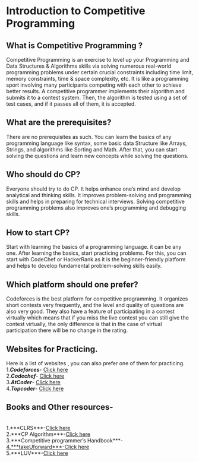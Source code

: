 # Introduction to Competitive Programming

## What is Competitive Programming ?

Competitive Programming is an exercise to level up your Programming and Data Structures & Algorithms skills via solving numerous real-world programming problems under certain crucial constraints including time limit, memory constraints, time & space complexity,  etc. It is like a programming sport involving many participants competing with each other to achieve better results. A competitive programmer implements their algorithm and submits it to a contest system. Then, the algorithm is tested using a set of test cases, and if it passes all of them, it is accepted.

## What are the prerequisites?

There are no prerequisites as such. You can learn the basics of any programming language like syntax, some basic data Structure like Arrays, Strings, and algorithms like Sorting and Math. After that, you can start solving the questions and learn new concepts while solving the questions.

## Who should do CP?

Everyone should try to do CP. It helps enhance one’s mind and develop analytical and thinking skills. It improves problem-solving and programming skills and helps in preparing for technical interviews. Solving competitive programming problems also improves one’s programming and debugging skills.

## How to start CP?

Start with learning the basics of a programming language. it can be any one. After learning the basics, start practicing problems. For this, you can start with CodeChef or HackerRank as it is the beginner-friendly platform and helps to develop fundamental problem-solving skills easily.

## Which platform should one prefer?

Codeforces is the best platform for competitive programming. It organizes short contests very frequently, and the level and quality of questions are also very good. They also have a feature of participating in a contest virtually which means that if you miss the live contest you can still give the contest virtually, the only difference is that in the case of virtual participation there will be no change in the rating.

## Websites for Practicing.

Here is a list of websites , you can also prefer one of them for practicing.
<br>
1.***Codeforces***- <a href="https://codeforces.com/">Click here</a>
<br>
2.***Codechef***- <a href="https://www.codechef.com/">Click here</a>
<br>
3.***AtCoder***- <a href="https://atcoder.jp/">Click here</a>
<br>
4.***Topcoder***- <a href="https://www.topcoder.com/">Click here</a>
<br>

## Books and Other resources-
<br>
1.***CLRS***-<a href="https://edutechlearners.com/download/Introduction_to_algorithms-3rd%20Edition.pdf">Click here</a>
<br>
2.***CP Algorithm***-<a href="https://edutechlearners.com/download/Introduction_to_algorithms-3rd%20Edition.pdf">Click here</a>
<br>
3.***Competitive programmer’s Handbook***-<a href="https://cses.fi/book/book.pdf">
<br>
4.***takeUforward***-<a href="https://www.youtube.com/c/takeUforward">Click here</a>
<br>
5.***LUV***-<a href="https://www.youtube.com/@iamluv">Click here</a>
<br>
